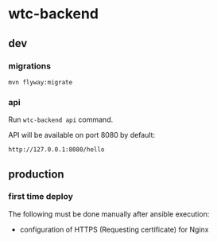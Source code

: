 # wtc-backend
## dev
### migrations
```
mvn flyway:migrate
```
### api

Run `wtc-backend api` command.

API will be available on port 8080 by default:
```
http://127.0.0.1:8080/hello
```
## production
### first time deploy
The following must be done manually after ansible execution:
- configuration of HTTPS (Requesting certificate) for Nginx